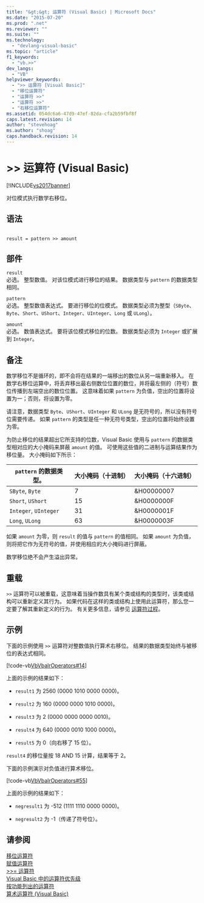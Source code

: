 ```yaml
---
title: "&gt;&gt; 运算符 (Visual Basic) | Microsoft Docs"
ms.date: "2015-07-20"
ms.prod: ".net"
ms.reviewer: ""
ms.suite: ""
ms.technology: 
  - "devlang-visual-basic"
ms.topic: "article"
f1_keywords: 
  - "vb.>>"
dev_langs: 
  - "VB"
helpviewer_keywords: 
  - ">> 运算符 [Visual Basic]"
  - "移位运算符"
  - "运算符 >>"
  - "运算符 >>"
  - "右移位运算符"
ms.assetid: 054dc6a6-47d9-47ef-82da-cfa2b59fbf8f
caps.latest.revision: 14
author: "stevehoag"
ms.author: "shoag"
caps.handback.revision: 14
---
```

# &gt;&gt; 运算符 (Visual Basic)
[!INCLUDE[vs2017banner](../../../visual-basic/includes/vs2017banner.md)]

对位模式执行数学右移位。  
  
## 语法  
  
```  
  
result = pattern >> amount  
```  
  
## 部件  
 `result`  
 必选。  整型数值。  对该位模式进行移位的结果。  数据类型与 `pattern` 的数据类型相同。  
  
 `pattern`  
 必选。  整型数值表达式。  要进行移位的位模式。  数据类型必须为整型（`SByte`、`Byte`、`Short`、`UShort`、`Integer`、`UInteger`、`Long` 或 `ULong`）。  
  
 `amount`  
 必选。  数值表达式。  要将该位模式移位的位数。  数据类型必须为 `Integer` 或扩展到 `Integer`。  
  
## 备注  
 数学移位不是循环的，即不会将在结果的一端移出的数位从另一端重新移入。  在数学右移位运算中，将丢弃移出最右侧数位位置的数位，并将最左侧的（符号）数位传播到左端空出的数位位置。  这意味着如果 `pattern` 为负值，空出的位置将设置为一；否则，将设置为零。  
  
 请注意，数据类型 `Byte`、`UShort`、`UInteger` 和 `ULong` 是无符号的，所以没有符号位需要传递。  如果 `pattern` 的类型是任一种无符号类型，空出的位置将始终设置为零。  
  
 为防止移位的结果超出它所支持的位数，Visual Basic 使用与 `pattern` 的数据类型相对应的大小掩码来屏蔽 `amount` 的值。  可使用这些值的二进制与运算结果作为移位量。  大小掩码如下所示：  
  
|`pattern` 的数据类型。|大小掩码（十进制）|大小掩码（十六进制）|  
|----------------------|---------------|----------------|  
|`SByte`, `Byte`|7|&H00000007|  
|`Short`, `UShort`|15|&H0000000F|  
|`Integer`, `UInteger`|31|&H0000001F|  
|`Long`, `ULong`|63|&H0000003F|  
  
 如果 `amount` 为零，则 `result` 的值与 `pattern` 的值相同。  如果 `amount` 为负值，则将把它作为无符号的值，并使用相应的大小掩码进行屏蔽。  
  
 数学移位绝不会产生溢出异常。  
  
## 重载  
 `>>` 运算符可以被重载，这意味着当操作数具有某个类或结构的类型时，该类或结构可以重新定义其行为。  如果代码在这样的类或结构上使用此运算符，那么您一定要了解其重新定义的行为。  有关更多信息，请参见 [运算符过程](../../../visual-basic/programming-guide/language-features/procedures/operator-procedures.md)。  
  
## 示例  
 下面的示例使用 `>>` 运算符对整数值执行算术右移位。  结果的数据类型始终与被移位的表达式相同。  
  
 [!code-vb[VbVbalrOperators#14](../../../visual-basic/language-reference/operators/codesnippet/VisualBasic/right-shift-operator_1.vb)]  
  
 上面的示例的结果如下：  
  
-   `result1` 为 2560 \(0000 1010 0000 0000\)。  
  
-   `result2` 为 160 \(0000 0000 1010 0000\)。  
  
-   `result3` 为 2 \(0000 0000 0000 0010\)。  
  
-   `result4` 为 640 \(0000 0010 1000 0000\)。  
  
-   `result5` 为 0（向右移了 15 位）。  
  
 `result4` 的移位量按 18 AND 15 计算，结果等于 2。  
  
 下面的示例演示对负值进行算术移位。  
  
 [!code-vb[VbVbalrOperators#55](../../../visual-basic/language-reference/operators/codesnippet/VisualBasic/right-shift-operator_2.vb)]  
  
 上面的示例的结果如下：  
  
-   `negresult1` 为 \-512 \(1111 1110 0000 0000\)。  
  
-   `negresult2` 为 \-1（传递了符号位）。  
  
## 请参阅  
 [移位运算符](../../../visual-basic/language-reference/operators/bit-shift-operators.md)   
 [赋值运算符](../../../visual-basic/language-reference/operators/assignment-operators.md)   
 [\>\>\= 运算符](../../../visual-basic/language-reference/operators/right-shift-assignment-operator.md)   
 [Visual Basic 中的运算符优先级](../../../visual-basic/language-reference/operators/operator-precedence.md)   
 [按功能列出的运算符](../../../visual-basic/language-reference/operators/operators-listed-by-functionality.md)   
 [算术运算符 \(Visual Basic\)](../../../visual-basic/programming-guide/language-features/operators-and-expressions/arithmetic-operators.md)